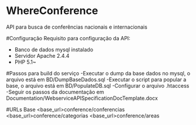 # WhereConference
API para busca de conferências nacionais e internacionais

#Configuração
Requisito para configuração da API:
- Banco de dados mysql instalado
- Servidor Apache 2.4.4
- PHP 5.1~

#Passos para build do serviço
-Executar o dump da base dados no mysql, o arquivo está em BD/DumpBaseDados.sql
-Executar o script para popular a base, o arquivo está em BD/PopulateDB.sql
-Configurar o arquivo .htaccess
-Seguir os passos da documentação em Documentation/WebserviceAPISpecificationDocTemplate.docx

#URLs Base
<base_url>conference/conferencias
<base_url>conference/categorias
<base_url>conference/areas
